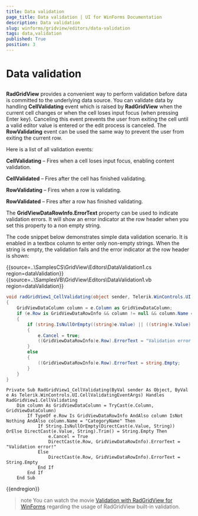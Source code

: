 ```yaml
---
title: Data validation
page_title: Data validation | UI for WinForms Documentation
description: Data validation
slug: winforms/gridview/editors/data-validation
tags: data,validation
published: True
position: 3
---
```


# Data validation



## 

__RadGridView__ provides a convenient way to perform validation before data is committed to the underlying data source. You can validate data by handling __CellValidating__ event which is raised by __RadGridView__ when the current cell changes or when the cell loses input focus (when pressing Enter key). Canceling this event prevents the user from exiting the cell until a valid editor value is entered or the edit process is canceled. The __RowValidating__ event can be used the same way to prevent the user from exiting the current row.

Here is a list of all validation events:

__CellValidating__ – Fires when a cell loses input focus, enabling content validation.

__CellValidated__ – Fires after the cell has finished validating.

__RowValidating__ – Fires when a row is validating.

__RowValidated__ – Fires after a row has finished validating.

The __GridViewDataRowInfo.ErrorText__ property can be used to indicate validation errors. It will show an error indicator at the row header when you set this property to a non empty string.

The code snippet below demonstrates simple data validation scenario. It is enabled in a textbox column to enter only non-empty strings. When the string is empty, the validation fails and the error indicator at the row header is shown:

{{source=..\SamplesCS\GridView\Editors\DataValidation1.cs region=dataValidation}} 
{{source=..\SamplesVB\GridView\Editors\DataValidation1.vb region=dataValidation}} 

````C#
void radGridView1_CellValidating(object sender, Telerik.WinControls.UI.CellValidatingEventArgs e)
{
    GridViewDataColumn column = e.Column as GridViewDataColumn;
    if (e.Row is GridViewDataRowInfo && column != null && column.Name == "CategoryName")
    {
        if (string.IsNullOrEmpty((string)e.Value) || ((string)e.Value).Trim() == string.Empty)
        {
            e.Cancel = true;
            ((GridViewDataRowInfo)e.Row).ErrorText = "Validation error!";
        }
        else
        {
            ((GridViewDataRowInfo)e.Row).ErrorText = string.Empty;
        }
    }
}

````
````VB.NET
Private Sub RadGridView1_CellValidating(ByVal sender As Object, ByVal e As Telerik.WinControls.UI.CellValidatingEventArgs) Handles RadGridView1.CellValidating
    Dim column As GridViewDataColumn = TryCast(e.Column, GridViewDataColumn)
        If TypeOf e.Row Is GridViewDataRowInfo AndAlso column IsNot Nothing AndAlso column.Name = "CategoryName" Then
            If String.IsNullOrEmpty(DirectCast(e.Value, String)) OrElse DirectCast(e.Value, String).Trim() = String.Empty Then
                e.Cancel = True
                DirectCast(e.Row, GridViewDataRowInfo).ErrorText = "Validation error!"
            Else
                DirectCast(e.Row, GridViewDataRowInfo).ErrorText = String.Empty
            End If
        End If
    End Sub

````

{{endregion}} 




>note You can watch the movie [Validation with RadGridView for WinForms](http://tv.telerik.com/watch/winforms/radgridview/validation-with-radgridview-winforms) regarding the usage of RadGridView built-in validation.
>

